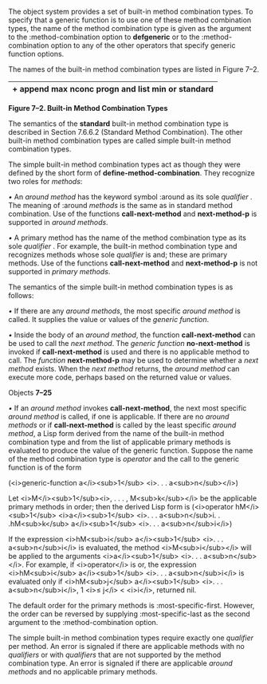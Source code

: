  

The object system provides a set of built-in method combination types. To specify that a generic function is to use one of these method combination types, the name of the method combination type is given as the argument to the :method-combination option to **defgeneric** or to the :method-combination option to any of the other operators that specify generic function options. 

The names of the built-in method combination types are listed in Figure 7–2. 

|**+ append max nconc progn and list min or standard**|
| :- |


**Figure 7–2. Built-in Method Combination Types** 

The semantics of the **standard** built-in method combination type is described in Section 7.6.6.2 (Standard Method Combination). The other built-in method combination types are called simple built-in method combination types. 

The simple built-in method combination types act as though they were defined by the short form of **define-method-combination**. They recognize two roles for *methods*: 

*•* An *around method* has the keyword symbol :around as its sole *qualifier* . The meaning of :around *methods* is the same as in standard method combination. Use of the functions **call-next-method** and **next-method-p** is supported in *around methods*. 

*•* A primary method has the name of the method combination type as its sole *qualifier* . For example, the built-in method combination type and recognizes methods whose sole *qualifier* is and; these are primary methods. Use of the functions **call-next-method** and **next-method-p** is not supported in *primary methods*. 

The semantics of the simple built-in method combination types is as follows: 

*•* If there are any *around methods*, the most specific *around method* is called. It supplies the value or values of the *generic function*. 

*•* Inside the body of an *around method*, the function **call-next-method** can be used to call the *next method*. The *generic function* **no-next-method** is invoked if **call-next-method** is used and there is no applicable method to call. The *function* **next-method-p** may be used to determine whether a *next method* exists. When the *next method* returns, the *around method* can execute more code, perhaps based on the returned value or values. 

Objects **7–25**

 

 

*•* If an *around method* invokes **call-next-method**, the next most specific *around method* is called, if one is applicable. If there are no *around methods* or if **call-next-method** is called by the least specific *around method*, a Lisp form derived from the name of the built-in method combination type and from the list of applicable primary methods is evaluated to produce the value of the generic function. Suppose the name of the method combination type is *operator* and the call to the generic function is of the form 

(&#60;i&#62;generic-function a&#60;/i&#62;&#60;sub&#62;1&#60;/sub&#62; &#60;i&#62;. . . a&#60;sub&#62;n&#60;/sub&#62;&#60;/i&#62;) 

Let &#60;i&#62;M&#60;/i&#62;&#60;sub&#62;1&#60;/sub&#62;&#60;i&#62;, . . . , M&#60;sub&#62;k&#60;/sub&#62;&#60;/i&#62; be the applicable primary methods in order; then the derived Lisp form is (&#60;i&#62;operator hM&#60;/i&#62;&#60;sub&#62;1&#60;/sub&#62; &#60;i&#62;a&#60;/i&#62;&#60;sub&#62;1&#60;/sub&#62; &#60;i&#62;. . . a&#60;sub&#62;n&#60;/sub&#62;i. . .hM&#60;sub&#62;k&#60;/sub&#62; a&#60;/i&#62;&#60;sub&#62;1&#60;/sub&#62; &#60;i&#62;. . . a&#60;sub&#62;n&#60;/sub&#62;i&#60;/i&#62;) 

If the expression &#60;i&#62;hM&#60;sub&#62;i&#60;/sub&#62; a&#60;/i&#62;&#60;sub&#62;1&#60;/sub&#62; &#60;i&#62;. . . a&#60;sub&#62;n&#60;/sub&#62;i&#60;/i&#62; is evaluated, the method &#60;i&#62;M&#60;sub&#62;i&#60;/sub&#62;&#60;/i&#62; will be applied to the arguments &#60;i&#62;a&#60;/i&#62;&#60;sub&#62;1&#60;/sub&#62; &#60;i&#62;. . . a&#60;sub&#62;n&#60;/sub&#62;&#60;/i&#62;. For example, if &#60;i&#62;operator&#60;/i&#62; is or, the expression &#60;i&#62;hM&#60;sub&#62;i&#60;/sub&#62; a&#60;/i&#62;&#60;sub&#62;1&#60;/sub&#62; &#60;i&#62;. . . a&#60;sub&#62;n&#60;/sub&#62;i&#60;/i&#62; is evaluated only if &#60;i&#62;hM&#60;sub&#62;j&#60;/sub&#62; a&#60;/i&#62;&#60;sub&#62;1&#60;/sub&#62; &#60;i&#62;. . . a&#60;sub&#62;n&#60;/sub&#62;i&#60;/i&#62;, 1 &#60;i&#62;≤ j&#60;/i&#62; &#60; &#60;i&#62;i&#60;/i&#62;, returned nil. 

The default order for the primary methods is :most-specific-first. However, the order can be reversed by supplying :most-specific-last as the second argument to the :method-combination option. 

The simple built-in method combination types require exactly one *qualifier* per method. An error is signaled if there are applicable methods with no *qualifiers* or with *qualifiers* that are not supported by the method combination type. An error is signaled if there are applicable *around methods* and no applicable primary methods. 

